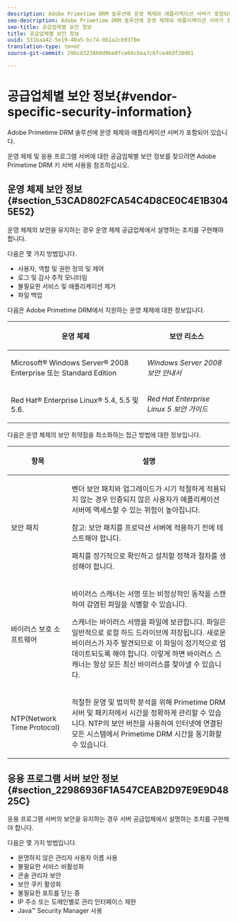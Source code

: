 ```yaml
---
description: Adobe Primetime DRM 솔루션에 운영 체제와 애플리케이션 서버가 포함되어 있습니다.
seo-description: Adobe Primetime DRM 솔루션에 운영 체제와 애플리케이션 서버가 포함되어 있습니다.
seo-title: 공급업체별 보안 정보
title: 공급업체별 보안 정보
uuid: 331baa42-5e19-40a5-bc74-0b1a2cb9370e
translation-type: tm+mt
source-git-commit: 29bc8323460d9be0fce66cbea7c6fce46df20d61

---
```



# 공급업체별 보안 정보{#vendor-specific-security-information}

Adobe Primetime DRM 솔루션에 운영 체제와 애플리케이션 서버가 포함되어 있습니다.

운영 체제 및 응용 프로그램 서버에 대한 공급업체별 보안 정보를 찾으려면 Adobe Primetime DRM 키 서버 사용을 참조하십시오.

## 운영 체제 보안 정보 {#section_53CAD802FCA54C4D8CE0C4E1B3045E52}

운영 체제의 보안을 유지하는 경우 운영 체제 공급업체에서 설명하는 조치를 구현해야 합니다.

다음은 몇 가지 방법입니다.

* 사용자, 역할 및 권한 정의 및 제어
* 로그 및 감사 추적 모니터링
* 불필요한 서비스 및 애플리케이션 제거
* 파일 백업

다음은 Adobe Primetime DRM에서 지원하는 운영 체제에 대한 정보입니다.

<table frame="all" colsep="1" rowsep="1" class="+ topic/table adobe-d/table " id="table_ugl_kjz_n4"> 
 <thead class="- topic/thead "> 
  <tr rowsep="1" class="- topic/row "> 
   <th colname="1" class="- topic/entry entry"> <p class="- topic/p ">운영 체제 </p> </th> 
   <th colname="2" class="- topic/entry entry"> <p class="- topic/p ">보안 리소스 </p> </th> 
  </tr> 
 </thead>
 <tbody class="- topic/tbody "> 
  <tr rowsep="1" class="- topic/row "> 
   <td colname="1" class="- topic/entry "> <p class="- topic/p ">Microsoft® Windows Server® 2008 Enterprise 또는 Standard Edition </p> </td> 
   <td colname="2" class="- topic/entry "> <p class="- topic/p "><i class="+ topic/ph hi-d/i ">Windows Server 2008 보안 안내서</i> </p> </td> 
  </tr> 
  <tr rowsep="0" class="- topic/row "> 
   <td colname="1" class="- topic/entry "> <p class="- topic/p ">Red Hat® Enterprise Linux® 5.4, 5.5 및 5.6. </p> </td> 
   <td colname="2" class="- topic/entry "> <p class="- topic/p "><i class="+ topic/ph hi-d/i ">Red Hat Enterprise Linux 5 보안 가이드</i> </p> </td> 
  </tr> 
 </tbody> 
</table>

다음은 운영 체제의 보안 취약점을 최소화하는 접근 방법에 대한 정보입니다.

<table frame="all" colsep="1" rowsep="1" class="+ topic/table adobe-d/table " id="table_whl_kjz_n4"> 
 <thead class="- topic/thead "> 
  <tr rowsep="1" class="- topic/row "> 
   <th colname="1" class="- topic/entry entry"> <p class="- topic/p ">항목 </p> </th> 
   <th colname="2" class="- topic/entry entry"> <p class="- topic/p ">설명 </p> </th> 
  </tr> 
 </thead>
 <tbody class="- topic/tbody "> 
  <tr rowsep="1" class="- topic/row "> 
   <td colname="1" class="- topic/entry "> <p class="- topic/p ">보안 패치 </p> </td> 
   <td colname="2" class="- topic/entry "> <p class="- topic/p ">벤더 보안 패치와 업그레이드가 시기 적절하게 적용되지 않는 경우 인증되지 않은 사용자가 애플리케이션 서버에 액세스할 수 있는 위험이 높아집니다. </p> <p>참고: 보안 패치를 프로덕션 서버에 적용하기 전에 테스트해야 합니다. </p> <p class="- topic/p ">패치를 정기적으로 확인하고 설치할 정책과 절차를 생성해야 합니다. </p> </td> 
  </tr> 
  <tr rowsep="1" class="- topic/row "> 
   <td colname="1" class="- topic/entry "> <p class="- topic/p ">바이러스 보호 소프트웨어 </p> </td> 
   <td colname="2" class="- topic/entry "> <p class="- topic/p ">바이러스 스캐너는 서명 또는 비정상적인 동작을 스캔하여 감염된 파일을 식별할 수 있습니다. </p> <p>스캐너는 바이러스 서명을 파일에 보관합니다. 파일은 일반적으로 로컬 하드 드라이브에 저장됩니다. 새로운 바이러스가 자주 발견되므로 이 파일이 정기적으로 업데이트되도록 해야 합니다. 이렇게 하면 바이러스 스캐너는 항상 모든 최신 바이러스를 찾아낼 수 있습니다. </p> </td> 
  </tr> 
  <tr rowsep="0" class="- topic/row "> 
   <td colname="1" class="- topic/entry "> <p class="- topic/p ">NTP(Network Time Protocol) </p> </td> 
   <td colname="2" class="- topic/entry "> <p class="- topic/p ">적절한 운영 및 법의학 분석을 위해 Primetime DRM 서버 및 패키저에서 시간을 정확하게 관리할 수 있습니다. NTP의 보안 버전을 사용하여 인터넷에 연결된 모든 시스템에서 Primetime DRM 시간을 동기화할 수 있습니다. </p> </td> 
  </tr> 
 </tbody> 
</table>

## 응용 프로그램 서버 보안 정보 {#section_22986936F1A547CEAB2D97E9E9D4825C}

응용 프로그램 서버의 보안을 유지하는 경우 서버 공급업체에서 설명하는 조치를 구현해야 합니다.

다음은 몇 가지 방법입니다.

* 분명하지 않은 관리자 사용자 이름 사용
* 불필요한 서비스 비활성화
* 콘솔 관리자 보안
* 보안 쿠키 활성화
* 불필요한 포트를 닫는 중
* IP 주소 또는 도메인별로 관리 인터페이스 제한
* Java™ Security Manager 사용

